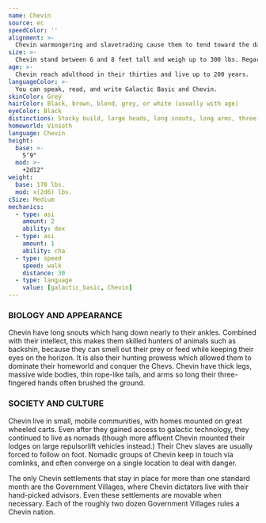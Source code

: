 ```yaml
---
name: Chevin
source: ec
speedColor: ''
alignment: >-
  Chevin warmongering and slavetrading cause them to tend toward the dark side, though there are exceptions.
size: >-
  Chevin stand between 6 and 8 feet tall and weigh up to 300 lbs. Regardless of your position in that range, your size is Medium.
age: >-
  Chevin reach adulthood in their thirties and live up to 200 years.
languageColor: >-
  You can speak, read, and write Galactic Basic and Chevin. 
skinColor: Grey
hairColor: Black, brown, blond, grey, or white (usually with age)
eyeColor: Black
distinctions: Stocky build, large heads, long snouts, long arms, three-fingered hands, four-toed feet
homeworld: Vinsoth
language: Chevin
height:
  base: >-
    5’9"
  mod: >-
    +2d12"
weight:
  base: 170 lbs.
  mod: x(2d6) lbs.
cSize: Medium
mechanics:
  - type: asi
    amount: 2
    ability: dex
  - type: asi
    amount: 1
    ability: cha
  - type: speed
    speed: walk
    distance: 30
  - type: language
    value: [galactic_basic, Chevin]
---
```

### BIOLOGY AND APPEARANCE
Chevin have long snouts which hang down nearly to their ankles. Combined with their intellect, this makes them skilled hunters of animals such as backshin, because they can smell out their prey or feed while keeping their eyes on the horizon. It is also their hunting prowess which allowed them to dominate their homeworld and conquer the Chevs. Chevin have thick legs, massive wide bodies, thin rope-like tails, and arms so long their three-fingered hands often brushed the ground.

### SOCIETY AND CULTURE
Chevin live in small, mobile communities, with homes mounted on great wheeled carts. Even after they gained access to galactic technology, they continued to live as nomads (though more affluent Chevin mounted their lodges on large repulsorlift vehicles instead.) Their Chev slaves are usually forced to follow on foot. Nomadic groups of Chevin keep in touch via comlinks, and often converge on a single location to deal with danger.

The only Chevin settlements that stay in place for more than one standard month are the Government Villages, where Chevin dictators live with their hand-picked advisors. Even these settlements are movable when necessary. Each of the roughly two dozen Government Villages rules a Chevin nation.
    